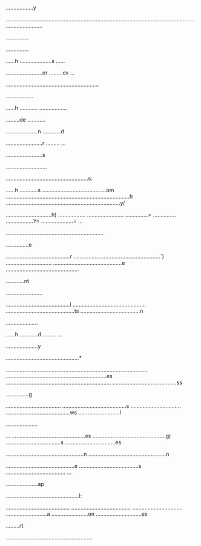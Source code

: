 ..................y

....................................................................................................................................................

...............

...............

......h
.....................s
......

........................er
.........ev
...

.............................................................

..................

......h
............
..................

.........de
............

.....................n
............d

........................r
.........
...

........................s

...........................

......................................................s:

......h
............s
..........................................om
.................................................................................fr
...........................................................................y/

..............................h)
..................
........................
...............=
...............
..................Y=
.....................=
...

................................................................

...............e

..........................................r
.........................................................`)
..............................
.............................................e
................................................

............nt

........................

..........................................l
................................................
.............................................ts
.......................................n

.....................

......h
............d
.........
...

.....................y

................................................*

.............................................................................................
..................................................................es
.....................................................................
..........................................ss

...............g

....................................
..........................................s
.................................
..........................................ws
...........................l

.....................

...
................................................es
................................................g)
....................................s
.................................es

...................................................n
...................................................n

.............................................e
.......................................s
.......................................
...

.....................ap

................................................l:

..........................................
.......................................
.................................
...........................a
........................on
..............................es

.........rt

.........................................................